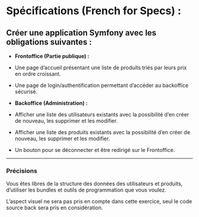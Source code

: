 # Spécifications (French for Specs) :

## Créer une application Symfony avec les obligations suivantes :
- **Frontoffice (Partie publique) :**
 - Une page d’accueil présentant une liste de produits triés par leurs prix en ordre croissant.
 - Une page de login/authentification permettant d’accéder au backoffice sécurisé.

- **Backoffice (Administration) :**
 - Afficher une liste des utilisateurs existants avec la possibilité d’en créer de nouveau, les supprimer et les modifier.
 - Afficher une liste des produits existants avec la possibilité d’en créer de nouveau, les supprimer et les modifier.
 - Un bouton pour se déconnecter et être redirigé sur le Frontoffice.

---

### Précisions

Vous êtes libres de la structure des données des utilisateurs et produits, d’utiliser les bundles et outils de programmation que vous voulez.

L’aspect visuel ne sera pas pris en compte dans cette exercice, seul le code source back sera pris en considération.
